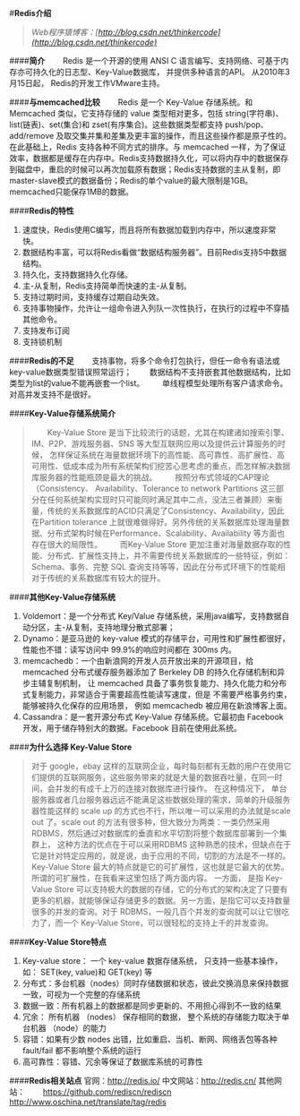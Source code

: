 #**Redis介绍**
>*Web程序猿博客：[http://blog.csdn.net/thinkercode](http://blog.csdn.net/thinkercode)*

####**简介**
　　Redis 是一个开源的使用 ANSI C 语言编写、支持网络、可基于内存亦可持久化的日志型、Key-Value数据库， 并提供多种语言的API。 从2010年3月15日起， Redis的开发工作VMware主持。

####**与memcached比较**
　　Redis 是一个 Key-Value 存储系统。和 Memcached 类似，它支持存储的 value 类型相对更多，包括 string(字符串)、list(链表)、set(集合)和 zset(有序集合)。这些数据类型都支持 push/pop、add/remove 及取交集并集和差集及更丰富的操作，而且这些操作都是原子性的。在此基础上，Redis 支持各种不同方式的排序。与 memcached 一样，为了保证效率，数据都是缓存在内存中。Redis支持数据持久化，可以将内存中的数据保存到磁盘中，重启的时候可以再次加载原有数据；Redis支持数据的主从复制，即master-slave模式的数据备份；Redis的单个value的最大限制是1GB。memcached只能保存1MB的数据。

####**Redis的特性**
1. 速度快，Redis使用C编写，而且将所有数据加载到内存中，所以速度非常快。
2. 数据结构丰富，可以将Redis看做“数据结构服务器”。目前Redis支持5中数据结构。
3. 持久化，支持数据持久化存储。
4. 主-从复制，Redis支持简单而快速的主-从复制。
5. 支持过期时间，支持缓存过期自动失效。
6. 支持事物操作，允许让一组命令进入列队一次性执行，在执行的过程中不穿插其他命令。
7. 支持发布订阅
8. 支持锁机制

####**Redis的不足**
　　支持事物，将多个命令打包执行，但任一命令有语法或key-value数据类型错误照常运行；
　　数据结构不支持嵌套其他数据结构，比如类型为list的value不能再嵌套一个list。
　　单线程模型处理所有客户请求命令。对高并发支持不是很好。

####**Key-Value存储系统简介**
>　　Key-Value Store 是当下比较流行的话题，尤其在构建诸如搜索引擎、IM、P2P、游戏服务器、SNS 等大型互联网应用以及提供云计算服务的时候， 怎样保证系统在海量数据环境下的高性能、高可靠性、高扩展性、高可用性、低成本成为所有系统架构们挖苦心思考虑的重点，而怎样解决数据库服务器的性能瓶颈是最大的挑战。
>　　按照分布式领域的CAP理论（Consistency、 Availability、Tolerance to network Partitions 这三部分在任何系统架构实现时只可能同时满足其中二点，没法三者兼顾）来衡量，传统的关系数据库的ACID只满足了Consistency、Availability，因此在Partition tolerance 上就很难做得好。另外传统的关系数据库处理海量数据、分布式架构时候在Performance、Scalability、Availability 等方面也存在很大的局限性。
>　　而Key-Value Store 更加注重对海量数据存取的性能、分布式、扩展性支持上，并不需要传统关系数据库的一些特征，例如：Schema、事务、完整 SQL 查询支持等等，因此在分布式环境下的性能相对于传统的关系数据库有较大的提升。

####**其他Key-Value存储系统**
1. Voldemort：是一个分布式 Key/Value 存储系统，采用java编写，支持数据自动分区，主-从复制，支持地理分散式部署；
2. Dynamo：是亚马逊的 key-value 模式的存储平台，可用性和扩展性都很好，性能也不错：读写访问中 99.9%的响应时间都在 300ms 内。
3. memcachedb：一个由新浪网的开发人员开放出来的开源项目，给 memcached 分布式缓存服务器添加了 Berkeley DB 的持久化存储机制和异步主辅复制机制， 让 memcached 具备了事务恢复能力、持久化能力和分布式复制能力，非常适合于需要超高性能读写速度，但是 不需要严格事务约束， 能够被持久化保存的应用场景， 例如 memcachedb 被应用在新浪博客上面。
4. Cassandra：是一套开源分布式 Key-Value 存储系统。它最初由 Facebook 开发，用于储存特别大的数据。Facebook 目前在使用此系统。

####**为什么选择 Key-Value Store**
>对于 google，ebay 这样的互联网企业，每时每刻都有无数的用户在使用它们提供的互联网服务，这些服务带来的就是大量的数据吞吐量，在同一时间，会并发的有成千上万的连接对数据库进行操作。 在这种情况下， 单台服务器或者几台服务器远远不能满足这些数据处理的需求，简单的升级服务器性能这样的 scale up 的方式也不行，所以唯一可以采用的办法就是scale out 了。scale out 的方法有很多种，但大致分为两类：一类仍然采用 RDBMS，然后通过对数据库的垂直和水平切割将整个数据库部署到一个集群上， 这种方法的优点在于可以采用RDBMS 这种熟悉的技术，但缺点在于它是针对特定应用的，就是说，由于应用的不同，切割的方法是不一样的。
>Key-Value Store 最大的特点就是它的可扩展性，这也就是它最大的优势。所谓的可扩展性，在我看来这里包括了两方面内容。 一方面， 是指 Key-Value Store 可以支持极大的数据的存储，它的分布式的架构决定了只要有更多的机器，就能够保证存储更多的数据。另一方面，是指它可以支持数量很多的并发的查询。对于 RDBMS，一般几百个并发的查询就可以让它很吃力了，而一个 Key-Value Store，可以很轻松的支持上千的并发查询。

####**Key-Value Store特点**
1. Key-value store： 一个 key-value 数据存储系统， 只支持一些基本操作， 如： SET(key, value)和 GET(key) 等
2. 分布式：多台机器（nodes）同时存储数据和状态，彼此交换消息来保持数据一致，可视为一个完整的存储系统
3. 数据一致：所有机器上的数据都是同步更新的、不用担心得到不一致的结果
4. 冗余： 所有机器 （nodes） 保存相同的数据， 整个系统的存储能力取决于单台机器 （node）的能力
5. 容错：如果有少数 nodes 出错，比如重启、当机、断网、网络丢包等各种 fault/fail 都不影响整个系统的运行
6. 高可靠性：容错、冗余等保证了数据库系统的可靠性

####**Redis相关站点**
官网：http://redis.io/
中文网站：http://redis.cn/
其他网站：
　　https://github.com/rediscn/rediscn
　　http://www.oschina.net/translate/tag/redis
